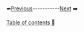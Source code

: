 


⬅️[Previous](../Chapter3/1.md)-----------[Next](../Chapter3/3.md) ➡️

[Table of contents ](../../table_of_contents.md)🚀 
